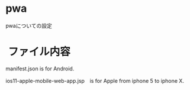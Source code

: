 # pwa
pwaについての設定

#  ファイル内容

manifest.json is for Android.

ios11-apple-mobile-web-app.jsp　is for Apple from iphone 5 to iphone X.

